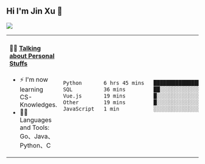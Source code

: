 
## Hi I'm Jin Xu 👋
![](https://komarev.com/ghpvc/?username=jiayouxujin&color=brightgreen&label=PROFILE+VIEWS)



<table align="center">
<tr>
<td valign="top" width="60%">

#### 🏋️‍♀️ <a href="https://github.com/jiayouxujin" target="_blank">Talking about Personal Stuffs</a>
<!-- recent_releases starts -->

- ⚡  I'm now learning CS-Knowledges.  
- 🏊‍♂️ Languages and Tools: Go、Java、Python、C
<!-- recent_releases ends -->
</td>
<td>
 
<!--START_SECTION:waka-->

```txt
Python       6 hrs 45 mins   █████████████████████░░░░   83.99 %
SQL          36 mins         ██░░░░░░░░░░░░░░░░░░░░░░░   07.53 %
Vue.js       19 mins         █░░░░░░░░░░░░░░░░░░░░░░░░   04.11 %
Other        19 mins         █░░░░░░░░░░░░░░░░░░░░░░░░   04.04 %
JavaScript   1 min           ░░░░░░░░░░░░░░░░░░░░░░░░░   00.32 %
```

<!--END_SECTION:waka-->
 
</td>
</tr>
</table>





